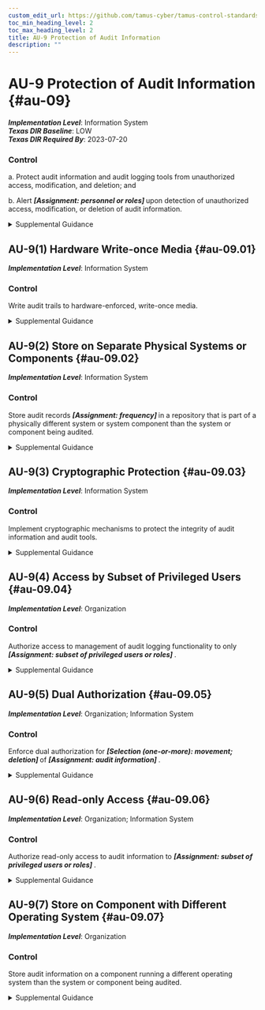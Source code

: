 ```yaml
---
custom_edit_url: https://github.com/tamus-cyber/tamus-control-standards/tree/main/content/tamus.edu/TAMUS_profile.xml
toc_min_heading_level: 2
toc_max_heading_level: 2
title: AU-9 Protection of Audit Information
description: ""
---
```


# AU-9 Protection of Audit Information {#au-09}

_**Implementation Level**_: Information System\
_**Texas DIR Baseline**_: LOW\
_**Texas DIR Required By**_: 2023-07-20

### Control



a. Protect audit information and audit logging tools from unauthorized access, modification, and deletion; and

b. Alert <strong title="au-09_odp"> <em>[Assignment: personnel or roles]</em> </strong> upon detection of unauthorized access, modification, or deletion of audit information.


<details><summary>Supplemental Guidance</summary>Audit information includes all information needed to successfully audit system activity, such as audit records, audit log settings, audit reports, and personally identifiable information. Audit logging tools are those programs and devices used to conduct system audit and logging activities. Protection of audit information focuses on technical protection and limits the ability to access and execute audit logging tools to authorized individuals. Physical protection of audit information is addressed by both media protection controls and physical and environmental protection controls.</details>


## AU-9(1) Hardware Write-once Media {#au-09.01}

_**Implementation Level**_: Information System

### Control

Write audit trails to hardware-enforced, write-once media.


<details><summary>Supplemental Guidance</summary>Writing audit trails to hardware-enforced, write-once media applies to the initial generation of audit trails (i.e., the collection of audit records that represents the information to be used for detection, analysis, and reporting purposes) and to the backup of those audit trails. Writing audit trails to hardware-enforced, write-once media does not apply to the initial generation of audit records prior to being written to an audit trail. Write-once, read-many (WORM) media includes Compact Disc-Recordable (CD-R), Blu-Ray Disc Recordable (BD-R), and Digital Versatile Disc-Recordable (DVD-R). In contrast, the use of switchable write-protection media, such as tape cartridges, Universal Serial Bus (USB) drives, Compact Disc Re-Writeable (CD-RW), and Digital Versatile Disc-Read Write (DVD-RW) results in write-protected but not write-once media.</details>


## AU-9(2) Store on Separate Physical Systems or Components {#au-09.02}

_**Implementation Level**_: Information System

### Control

Store audit records <strong title="au-09.02_odp"> <em>[Assignment: frequency]</em> </strong> in a repository that is part of a physically different system or system component than the system or component being audited.


<details><summary>Supplemental Guidance</summary>Storing audit records in a repository separate from the audited system or system component helps to ensure that a compromise of the system being audited does not also result in a compromise of the audit records. Storing audit records on separate physical systems or components also preserves the confidentiality and integrity of audit records and facilitates the management of audit records as an organization-wide activity. Storing audit records on separate systems or components applies to initial generation as well as backup or long-term storage of audit records.</details>


## AU-9(3) Cryptographic Protection {#au-09.03}

_**Implementation Level**_: Information System

### Control

Implement cryptographic mechanisms to protect the integrity of audit information and audit tools.


<details><summary>Supplemental Guidance</summary>Cryptographic mechanisms used for protecting the integrity of audit information include signed hash functions using asymmetric cryptography. This enables the distribution of the public key to verify the hash information while maintaining the confidentiality of the secret key used to generate the hash.</details>


## AU-9(4) Access by Subset of Privileged Users {#au-09.04}

_**Implementation Level**_: Organization

### Control

Authorize access to management of audit logging functionality to only <strong title="au-09.04_odp"> <em>[Assignment: subset of privileged users or roles]</em> </strong>.


<details><summary>Supplemental Guidance</summary>Individuals or roles with privileged access to a system and who are also the subject of an audit by that system may affect the reliability of the audit information by inhibiting audit activities or modifying audit records. Requiring privileged access to be further defined between audit-related privileges and other privileges limits the number of users or roles with audit-related privileges.</details>


## AU-9(5) Dual Authorization {#au-09.05}

_**Implementation Level**_: Organization; Information System

### Control

Enforce dual authorization for <strong title="au-09.05_odp.01"> <em>[Selection (one-or-more): movement; deletion]</em> </strong> of <strong title="au-09.05_odp.02"> <em>[Assignment: audit information]</em> </strong>.


<details><summary>Supplemental Guidance</summary>Organizations may choose different selection options for different types of audit information. Dual authorization mechanisms (also known as two-person control) require the approval of two authorized individuals to execute audit functions. To reduce the risk of collusion, organizations consider rotating dual authorization duties to other individuals. Organizations do not require dual authorization mechanisms when immediate responses are necessary to ensure public and environmental safety.</details>


## AU-9(6) Read-only Access {#au-09.06}

_**Implementation Level**_: Organization; Information System

### Control

Authorize read-only access to audit information to <strong title="au-09.06_odp"> <em>[Assignment: subset of privileged users or roles]</em> </strong>.


<details><summary>Supplemental Guidance</summary>Restricting privileged user or role authorizations to read-only helps to limit the potential damage to organizations that could be initiated by such users or roles, such as deleting audit records to cover up malicious activity.</details>


## AU-9(7) Store on Component with Different Operating System {#au-09.07}

_**Implementation Level**_: Organization

### Control

Store audit information on a component running a different operating system than the system or component being audited.


<details><summary>Supplemental Guidance</summary>Storing auditing information on a system component running a different operating system reduces the risk of a vulnerability specific to the system, resulting in a compromise of the audit records.</details>
